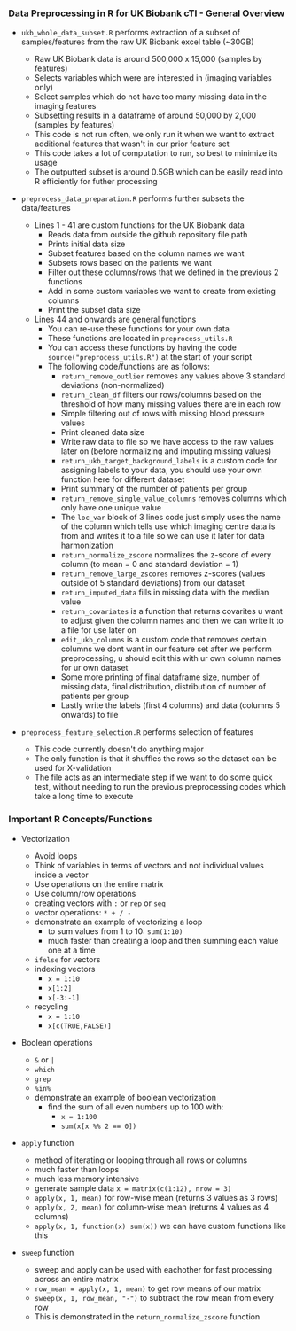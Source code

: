### Data Preprocessing in R for UK Biobank cTI - General Overview
- ```ukb_whole_data_subset.R``` performs extraction of a subset of samples/features from the raw UK Biobank excel table (~30GB)
	- Raw UK Biobank data is around 500,000 x 15,000 (samples by features)
	- Selects variables which were are interested in (imaging variables only)
	- Select samples which do not have too many missing data in the imaging features
	- Subsetting results in a dataframe of around 50,000 by 2,000 (samples by features)
	- This code is not run often, we only run it when we want to extract additional features that wasn't in our prior feature set
	- This code takes a lot of computation to run, so best to minimize its usage
	- The outputted subset is around 0.5GB which can be easily read into R efficiently for futher processing

- ```preprocess_data_preparation.R``` performs further subsets the data/features
	- Lines 1 - 41 are custom functions for the UK Biobank data
		- Reads data from outside the github repository file path
		- Prints initial data size
		- Subset features based on the column names we want
		- Subsets rows based on the patients we want
		- Filter out these columns/rows that we defined in the previous 2 functions
		- Add in some custom variables we want to create from existing columns
		- Print the subset data size
	- Lines 44 and onwards are general functions
		- You can re-use these functions for your own data
		- These functions are located in ```preprocess_utils.R```
		- You can access these functions by having the code ```source("preprocess_utils.R")``` at the start of your script
		- The following code/functions are as follows:
			- ```return_remove_outlier``` removes any values above 3 standard deviations (non-normalized)
			- ```return_clean_df``` filters our rows/columns based on the threshold of how many missing values there are in each row
			- Simple filtering out of rows with missing blood pressure values
			- Print cleaned data size
			- Write raw data to file so we have access to the raw values later on (before normalizing and imputing missing values)
			- ```return_ukb_target_background_labels``` is a custom code for assigning labels to your data, you should use your own function here for different dataset
			- Print summary of the number of patients per group
			- ```return_remove_single_value_columns``` removes columns which only have one unique value
			- The ```loc_var``` block of 3 lines code just simply uses the name of the column which tells use which imaging centre data is from and writes it to a file so we can use it later for data harmonization
			- ```return_normalize_zscore``` normalizes the z-score of every column (to mean = 0 and standard deviation = 1)
			- ```return_remove_large_zscores``` removes z-scores (values outside of 5 standard deviations) from our dataset
			- ```return_imputed_data``` fills in missing data with the median value
			- ```return_covariates``` is a function that returns covarites u want to adjust given the column names and then we can write it to a file for use later on
			- ```edit_ukb_columns``` is a custom code that removes certain columns we dont want in our feature set after we perform preprocessing, u should edit this with ur own column names for ur own dataset
			- Some more printing of final dataframe size, number of missing data, final distribution, distribution of number of patients per group
			- Lastly write the labels (first 4 columns) and data (columns 5 onwards) to file

- ```preprocess_feature_selection.R``` performs selection of features
	- This code currently doesn't do anything major
	- The only function is that it shuffles the rows so the dataset can be used for X-validation
	- The file acts as an intermediate step if we want to do some quick test, without needing to run the previous preprocessing codes which take a long time to execute

### Important R Concepts/Functions
- Vectorization
	- Avoid loops
	- Think of variables in terms of vectors and not individual values inside a vector
	- Use operations on the entire matrix
	- Use column/row operations
	- creating vectors with ```:``` or ```rep``` or ```seq```
	- vector operations: ```* + / - ```
	- demonstrate an example of vectorizing a loop
		- to sum values from 1 to 10: ```sum(1:10)```
		- much faster than creating a loop and then summing each value one at a time
	- ```ifelse``` for vectors
	- indexing vectors
		- ```x = 1:10```
		- ```x[1:2]```
		- ```x[-3:-1]```
	- recycling
		- ```x = 1:10```
		- ```x[c(TRUE,FALSE)]```

- Boolean operations
	- ```&``` or ```|```
	- ```which```
	- ```grep```
	- ```%in%```
	- demonstrate an example of boolean vectorization
		- find the sum of all even numbers up to 100 with:
			- ```x = 1:100```
			- ```sum(x[x %% 2 == 0])```

- ```apply``` function
	- method of iterating or looping through all rows or columns
	- much faster than loops
	- much less memory intensive
	- generate sample data ```x = matrix(c(1:12), nrow = 3)```
	- ```apply(x, 1, mean)``` for row-wise mean (returns 3 values as 3 rows)
	- ```apply(x, 2, mean)``` for column-wise mean (returns 4 values as 4 columns)
	- ```apply(x, 1, function(x) sum(x))``` we can have custom functions like this

- ```sweep``` function
	- sweep and apply can be used with eachother for fast processing across an entire matrix
	- ```row_mean = apply(x, 1, mean)``` to get row means of our matrix
	- ```sweep(x, 1, row_mean, "-")``` to subtract the row mean from every row
	- This is demonstrated in the ```return_normalize_zscore``` function
